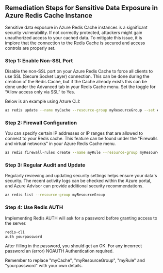 

## Remediation Steps for Sensitive Data Exposure in Azure Redis Cache Instance

Sensitive data exposure in Azure Redis Cache instances is a significant security vulnerability. If not correctly protected, attackers might gain unauthorized access to your cached data. To mitigate this issue, it is implore that the connection to the Redis Cache is secured and access controls are properly set.

### Step 1: Enable Non-SSL Port
Disable the non-SSL port on your Azure Redis Cache to force all clients to use SSL (Secure Socket Layer) connection. This can be done during the creation of the Redis Cache, but if the Cache already exists this can be done under the Advanced tab in your Redis Cache menu. Set the toggle for “Allow access only via SSL” to Yes.

Below is an example using Azure CLI:

```bash
az redis update --name myCache --resource-group myResourceGroup --set enableNonSslPort=false
```

### Step 2: Firewall Configuration
You can specify certain IP addresses or IP ranges that are allowed to connect to your Redis cache. This feature can be found under the "Firewalls and virtual networks" in your Azure Redis Cache menu.

```bash
az redis firewall-rules create --name myRule --resource-group myResourceGroup --start-ip 0.0.0.0 --end-ip 0.0.0.0 --cache-name myCache
```

### Step 3: Regular Audit and Update

Regularly reviewing and updating security settings helps ensure your data's security. The recent activity logs can be checked within the Azure portal, and Azure Advisor can provide additional security recommendations.

```bash
az redis list --resource-group myResourceGroup
```

### Step 4: Use Redis AUTH
Implementing Redis AUTH will ask for a password before granting access to the server.

```bash
redis-cli
auth yourpassword
```
After filling in the password, you should get an OK. For any incorrect password an (error) NOAUTH Authentication required.

Remember to replace "myCache", "myResourceGroup", "myRule" and "yourpassword" with your own details.